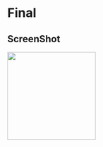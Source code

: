 # Final

ScreenShot
------------------
<div>
<img width=200 src = "https://user-images.githubusercontent.com/48932621/82418290-c6030200-9ab7-11ea-97b6-167e75a4474f.png">
</div>

